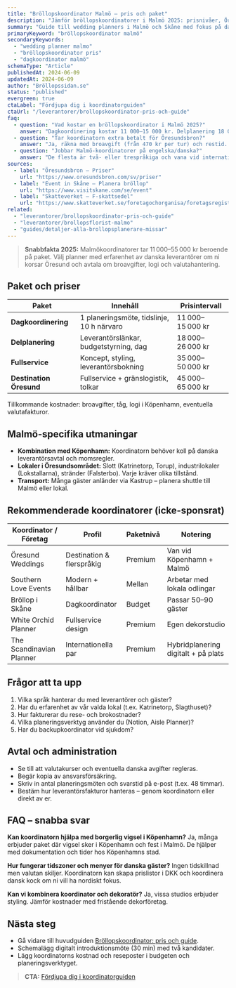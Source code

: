 ```yaml
---
title: "Bröllopskoordinator Malmö – pris och paket"
description: "Jämför bröllopskoordinatorer i Malmö 2025: prisnivåer, Öresundslogistik och rekommenderade planners för internationella bröllop."
summary: "Guide till wedding planners i Malmö och Skåne med fokus på danska gäster, avtal och budget för dagkoordinering och fullservice."
primaryKeyword: "bröllopskoordinator malmö"
secondaryKeywords:
  - "wedding planner malmo"
  - "bröllopskoordinator pris"
  - "dagkoordinator malmö"
schemaType: "Article"
publishedAt: 2024-06-09
updatedAt: 2024-06-09
author: "Bröllopssidan.se"
status: "published"
evergreen: true
ctaLabel: "Fördjupa dig i koordinatorguiden"
ctaUrl: "/leverantorer/brollopskoordinator-pris-och-guide"
faq:
  - question: "Vad kostar en bröllopskoordinator i Malmö 2025?"
    answer: "Dagkoordinering kostar 11 000–15 000 kr. Delplanering 18 000–26 000 kr och fullservice 35 000–55 000 kr. Destination Öresund (med Köpenhamn) kan ligga upp till 65 000 kr inklusive resor."
  - question: "Tar koordinatorn extra betalt för Öresundsbron?"
    answer: "Ja, räkna med broavgift (från 470 kr per tur) och restid. Många koordinatorer använder BroPass för lägre kostnad men fakturerar ändå restiden."
  - question: "Jobbar Malmö-koordinatorer på engelska/danska?"
    answer: "De flesta är två- eller trespråkiga och vana vid internationella gäster. Säkerställ detta i första mötet om ni har många gäster från utlandet."
sources:
  - label: "Öresundsbron – Priser"
    url: "https://www.oresundsbron.com/sv/priser"
  - label: "Event in Skåne – Planera bröllop"
    url: "https://www.visitskane.com/se/event"
  - label: "Skatteverket – F-skattsedel"
    url: "https://www.skatteverket.se/foretagochorganisa/foretagsregistrering/"
related:
  - "leverantorer/brollopskoordinator-pris-och-guide"
  - "leverantorer/brollopsflorist-malmo"
  - "guides/detaljer-alla-brollopsplanerare-missar"
---
```


> **Snabbfakta 2025:** Malmökoordinatorer tar 11 000–55 000 kr beroende på paket. Välj planner med erfarenhet av danska leverantörer om ni korsar Öresund och avtala om broavgifter, logi och valutahantering.

## Paket och priser

| Paket                   | Innehåll                                  | Prisintervall    |
| ----------------------- | ----------------------------------------- | ---------------- |
| **Dagkoordinering**     | 1 planeringsmöte, tidslinje, 10 h närvaro | 11 000–15 000 kr |
| **Delplanering**        | Leverantörslänkar, budgetstyrning, dag    | 18 000–26 000 kr |
| **Fullservice**         | Koncept, styling, leverantörsbokning      | 35 000–50 000 kr |
| **Destination Öresund** | Fullservice + gränslogistik, tolkar       | 45 000–65 000 kr |

Tillkommande kostnader: broavgifter, tåg, logi i Köpenhamn, eventuella valutafakturor.

## Malmö-specifika utmaningar

- **Kombination med Köpenhamn:** Koordinatorn behöver koll på danska leverantörsavtal och momsregler.
- **Lokaler i Öresundsområdet:** Slott (Katrinetorp, Torup), industrilokaler (Lokstallarna), stränder (Falsterbo). Varje kräver olika tillstånd.
- **Transport:** Många gäster anländer via Kastrup – planera shuttle till Malmö eller lokal.

## Rekommenderade koordinatorer (icke-sponsrat)

| Koordinator / Företag    | Profil                    | Paketnivå | Notering                            |
| ------------------------ | ------------------------- | --------- | ----------------------------------- |
| Öresund Weddings         | Destination & flerspråkig | Premium   | Van vid Köpenhamn + Malmö           |
| Southern Love Events     | Modern + hållbar          | Mellan    | Arbetar med lokala odlingar         |
| Bröllop i Skåne          | Dagkoordinator            | Budget    | Passar 50–90 gäster                 |
| White Orchid Planner     | Fullservice design        | Premium   | Egen dekorstudio                    |
| The Scandinavian Planner | Internationella par       | Premium   | Hybridplanering digitalt + på plats |

## Frågor att ta upp

1. Vilka språk hanterar du med leverantörer och gäster?
2. Har du erfarenhet av vår valda lokal (t.ex. Katrinetorp, Slagthuset)?
3. Hur fakturerar du rese- och brokostnader?
4. Vilka planeringsverktyg använder du (Notion, Aisle Planner)?
5. Har du backupkoordinator vid sjukdom?

## Avtal och administration

- Se till att valutakurser och eventuella danska avgifter regleras.
- Begär kopia av ansvarsförsäkring.
- Skriv in antal planeringsmöten och svarstid på e-post (t.ex. 48 timmar).
- Bestäm hur leverantörsfakturor hanteras – genom koordinatorn eller direkt av er.

## FAQ – snabba svar

**Kan koordinatorn hjälpa med borgerlig vigsel i Köpenhamn?**
Ja, många erbjuder paket där vigsel sker i Köpenhamn och fest i Malmö. De hjälper med dokumentation och tider hos Köpenhamns stad.

**Hur fungerar tidszoner och menyer för danska gäster?**
Ingen tidskillnad men valutan skiljer. Koordinatorn kan skapa prislistor i DKK och koordinera dansk kock om ni vill ha nordiskt fokus.

**Kan vi kombinera koordinator och dekoratör?**
Ja, vissa studios erbjuder styling. Jämför kostnader med fristående dekorföretag.

## Nästa steg

- Gå vidare till huvudguiden [Bröllopskoordinator: pris och guide](/leverantorer/brollopskoordinator-pris-och-guide/).
- Schemalägg digitalt introduktionsmöte (30 min) med två kandidater.
- Lägg koordinatorns kostnad och reseposter i budgeten och planeringsverktyget.

> **CTA:** [Fördjupa dig i koordinatorguiden](/leverantorer/brollopskoordinator-pris-och-guide)
